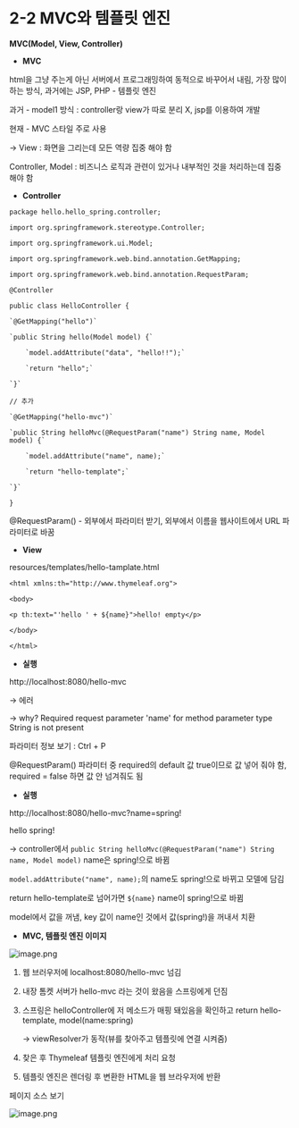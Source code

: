 # 2-2 MVC와 템플릿 엔진

**MVC(Model, View, Controller)**

- **MVC**

html을 그냥 주는게 아닌 서버에서 프로그래밍하여 동적으로 바꾸어서 내림, 가장 많이 하는 방식, 과거에는  JSP, PHP - 템플릿 엔진

과거  - model1 방식 : controller랑 view가 따로 분리 X, jsp를 이용하여 개발

현재 - MVC 스타일 주로 사용

→ View : 화면을 그리는데 모든 역량 집중 해야 함

Controller, Model : 비즈니스 로직과 관련이 있거나 내부적인 것을 처리하는데 집중 해야 함

- **Controller**

`package hello.hello_spring.controller;`

`import org.springframework.stereotype.Controller;`

`import org.springframework.ui.Model;`

`import org.springframework.web.bind.annotation.GetMapping;`

`import org.springframework.web.bind.annotation.RequestParam;`

`@Controller`

`public class HelloController {`

    `@GetMapping("hello")`

    `public String hello(Model model) {`

        `model.addAttribute("data", "hello!!");`

        `return "hello";`

    `}`

`// 추가`

    `@GetMapping("hello-mvc")`

    `public String helloMvc(@RequestParam("name") String name, Model model) {`

        `model.addAttribute("name", name);`

        `return "hello-template";`

    `}`

`}`

@RequestParam() - 외부에서 파라미터 받기, 외부에서 이름을 웹사이트에서 URL 파라미터로 바꿈

- **View**

resources/templates/hello-tamplate.html

`<html xmlns:th="http://www.thymeleaf.org">`

`<body>`

`<p th:text="'hello ' + ${name}">hello! empty</p>`

`</body>`

`</html>`

- **실행**

http://localhost:8080/hello-mvc

→ 에러

→ why? Required request parameter 'name' for method parameter type String is not present

파라미터 정보 보기 : Ctrl + P

@RequestParam() 파라미터 중 required의 default 값 true이므로 값 넣어 줘야 함, required = false 하면 값 안 넘겨줘도 됨

- **실행**

http://localhost:8080/hello-mvc?name=spring!

hello spring!

→ controller에서 `public String helloMvc(@RequestParam("name") String name, Model model)` name은 spring!으로 바뀜

`model.addAttribute("name", name);`의 name도 spring!으로 바뀌고 모델에 담김

return hello-template로 넘어가면 `${name}` name이 spring!으로 바뀜

model에서 값을 꺼냄, key 값이 name인 것에서 값(spring!)을 꺼내서 치환

- **MVC, 템플릿 엔진 이미지**

![image.png](2-2%20MVC%E1%84%8B%E1%85%AA%20%E1%84%90%E1%85%A6%E1%86%B7%E1%84%91%E1%85%B3%E1%86%AF%E1%84%85%E1%85%B5%E1%86%BA%20%E1%84%8B%E1%85%A6%E1%86%AB%E1%84%8C%E1%85%B5%E1%86%AB%2018749aa13a6080ebabb5df48cc7ad477/image.png)

1. 웹 브러우저에 localhost:8080/hello-mvc 넘김
2. 내장 톰켓 서버가 hello-mvc 라는 것이 왔음을 스프링에게 던짐
3. 스프링은 helloController에 저 메소드가 매핑 돼있음을 확인하고 return hello-template, model(name:spring)
    
    → viewResolver가 동작(뷰를 찾아주고 템플릿에 연결 시켜줌)
    
4. 찾은 후 Thymeleaf 템플릿 엔진에게 처리 요청
5. 템플릿 엔진은 렌더링 후 변환한 HTML을 웹 브라우저에 반환

페이지 소스 보기

![image.png](2-2%20MVC%E1%84%8B%E1%85%AA%20%E1%84%90%E1%85%A6%E1%86%B7%E1%84%91%E1%85%B3%E1%86%AF%E1%84%85%E1%85%B5%E1%86%BA%20%E1%84%8B%E1%85%A6%E1%86%AB%E1%84%8C%E1%85%B5%E1%86%AB%2018749aa13a6080ebabb5df48cc7ad477/image%201.png)